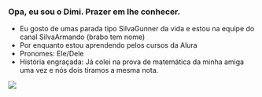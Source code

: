 ### Opa, eu sou o Dimi. Prazer em lhe conhecer.
- Eu gosto de umas parada tipo SiIvaGunner da vida e estou na equipe do canal SilvaArmando (brabo tem nome)
- Por enquanto estou aprendendo pelos cursos da Alura
- Pronomes: Ele/Dele
- História engraçada: Já colei na prova de matemática da minha amiga uma vez e nós dois tiramos a mesma nota.

![](https://media.discordapp.net/attachments/756781968351559754/1240476483785326683/TbfDbJnr.gif?ex=6646b340&is=664561c0&hm=ed2f2fbe804a283ea3e5c8ad8cd4c487bf1a054306dd36ea74ae772846a0dfc7&=)
